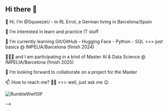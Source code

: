 ## Hi there 👋

👋 Hi, I’m @SqueezeU - in RL Errol, a German living in Barcelona/Spain

👀 I’m interested in learn and practice IT stuff

🌱 I’m currently learning Git/GitHub - Hugging Face - Python - SQL >>> just basics @ IMPELIA/Barcelona (finish 2024)

🤦🏻‍♂️ and I am participating in a kind of Master AI & Data Science @ IMPELIA/Barcelona (finish 2025)

💞️ I’m looking forward to collaborate on a project for the Master 

📫 How to reach me? 🤷‍♂️ >>> well, just ask me 😉

![RumbleWwfGIF](https://github.com/user-attachments/assets/d2de24b0-cde0-45b7-9aa7-3d834fdfa081)



-->
